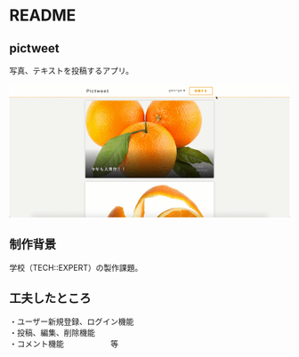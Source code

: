 # README

## pictweet
写真、テキストを投稿するアプリ。<br>
<br>
![pictweet](pictweet.gif)

## 制作背景
学校（TECH::EXPERT）の製作課題。

## 工夫したところ
・ユーザー新規登録、ログイン機能<br>
・投稿、編集、削除機能<br>
・コメント機能　　　　　　等

